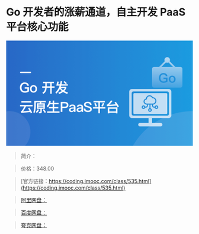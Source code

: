 # Go 开发者的涨薪通道，自主开发 PaaS 平台核心功能

![img](../../assets/631871ae09a7dfb705400304.png)

> 简介：

> 价格：348.00

> [官方链接：https://coding.imooc.com/class/535.html](https://coding.imooc.com/class/535.html)

> [阿里网盘：]()

> [百度网盘：]()

> [夸克网盘：]()
